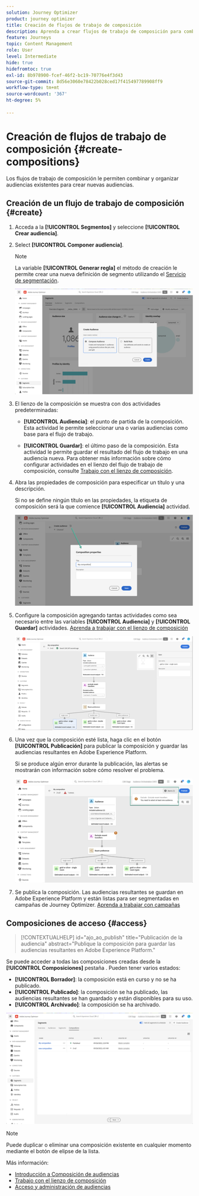 ```yaml
---
solution: Journey Optimizer
product: journey optimizer
title: Creación de flujos de trabajo de composición
description: Aprenda a crear flujos de trabajo de composición para combinar y organizar audiencias existentes.
feature: Journeys
topic: Content Management
role: User
level: Intermediate
hide: true
hidefromtoc: true
exl-id: 8b978900-fcef-46f2-bc19-70776e4f3d43
source-git-commit: 8d56e3060e78422b028ced17f415497789908ff9
workflow-type: tm+mt
source-wordcount: '367'
ht-degree: 5%

---
```


# Creación de flujos de trabajo de composición {#create-compositions}

Los flujos de trabajo de composición le permiten combinar y organizar audiencias existentes para crear nuevas audiencias.

## Creación de un flujo de trabajo de composición {#create}

1. Acceda a la **[!UICONTROL Segmentos]** y seleccione **[!UICONTROL Crear audiencia]**.

1. Select **[!UICONTROL Componer audiencia]**.

   >[!NOTE]
   >
   >La variable **[!UICONTROL Generar regla]** el método de creación le permite crear una nueva definición de segmento utilizando el [Servicio de segmentación](https://experienceleague.adobe.com/docs/experience-platform/segmentation/ui/overview.html).

   ![](assets/audiences-create.png)

1. El lienzo de la composición se muestra con dos actividades predeterminadas:

   * **[!UICONTROL Audiencia]**: el punto de partida de la composición. Esta actividad le permite seleccionar una o varias audiencias como base para el flujo de trabajo.

   * **[!UICONTROL Guardar]**: el último paso de la composición. Esta actividad le permite guardar el resultado del flujo de trabajo en una audiencia nueva.
   Para obtener más información sobre cómo configurar actividades en el lienzo del flujo de trabajo de composición, consulte [Trabajo con el lienzo de composición](composition-canvas.md).

1. Abra las propiedades de composición para especificar un título y una descripción.

   Si no se define ningún título en las propiedades, la etiqueta de composición será la que comience **[!UICONTROL Audiencia]** actividad.

   ![](assets/audiences-properties.png)

1. Configure la composición agregando tantas actividades como sea necesario entre las variables **[!UICONTROL Audiencia]** y **[!UICONTROL Guardar]** actividades. [Aprenda a trabajar con el lienzo de composición](composition-canvas.md)

   ![](assets/audiences-publish.png)

1. Una vez que la composición esté lista, haga clic en el botón **[!UICONTROL Publicación]** para publicar la composición y guardar las audiencias resultantes en Adobe Experience Platform.

   Si se produce algún error durante la publicación, las alertas se mostrarán con información sobre cómo resolver el problema.

   ![](assets/audiences-alerts.png)

1. Se publica la composición. Las audiencias resultantes se guardan en Adobe Experience Platform y están listas para ser segmentadas en campañas de Journey Optimizer. [Aprenda a trabajar con campañas](../campaigns/get-started-with-campaigns.md)

## Composiciones de acceso {#access}

>[!CONTEXTUALHELP]
>id="ajo_ao_publish"
>title="Publicación de la audiencia"
>abstract="Publique la composición para guardar las audiencias resultantes en Adobe Experience Platform."

Se puede acceder a todas las composiciones creadas desde la **[!UICONTROL Composiciones]** pestaña . Pueden tener varios estados:

* **[!UICONTROL Borrador]**: la composición está en curso y no se ha publicado.
* **[!UICONTROL Publicado]**: la composición se ha publicado, las audiencias resultantes se han guardado y están disponibles para su uso.
* **[!UICONTROL Archivado]**: la composición se ha archivado.

![](assets/audiences-compositions.png)

>[!NOTE]
>
>Puede duplicar o eliminar una composición existente en cualquier momento mediante el botón de elipse de la lista.

Más información:

* [Introducción a Composición de audiencias](get-started-audience-orchestration.md)
* [Trabajo con el lienzo de composición](composition-canvas.md)
* [Acceso y administración de audiencias](access-audiences.md)

